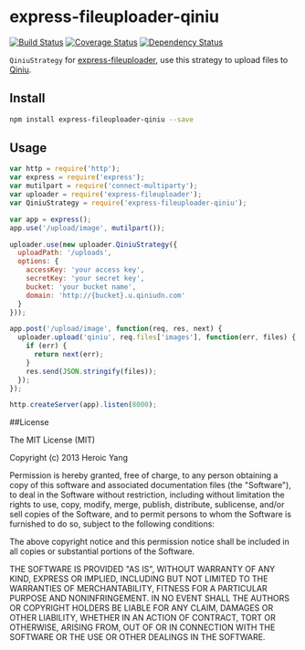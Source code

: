 express-fileuploader-qiniu
===================

[![Build Status](https://travis-ci.org/heroicyang/express-fileuploader-qiniu.png)](https://travis-ci.org/heroicyang/express-fileuploader-qiniu]) [![Coverage Status](https://coveralls.io/repos/heroicyang/express-fileuploader-qiniu/badge.png)](https://coveralls.io/r/heroicyang/express-fileuploader-qiniu)  [![Dependency Status](https://gemnasium.com/heroicyang/express-fileuploader-qiniu.png)](https://gemnasium.com/heroicyang/express-fileuploader-qiniu)

`QiniuStrategy` for [express-fileuploader](https://github.com/heroicyang/express-fileuploader), use this strategy to upload files to [Qiniu](http://www.qiniu.com/).

## Install

```bash
npm install express-fileuploader-qiniu --save
```

## Usage

```javascript
var http = require('http');
var express = require('express');
var mutilpart = require('connect-multiparty');
var uploader = require('express-fileuploader');
var QiniuStrategy = require('express-fileuploader-qiniu');

var app = express();
app.use('/upload/image', mutilpart());

uploader.use(new uploader.QiniuStrategy({
  uploadPath: '/uploads',
  options: {
    accessKey: 'your access key',
    secretKey: 'your secret key',
    bucket: 'your bucket name',
    domain: 'http://{bucket}.u.qiniudn.com'
  }
}));

app.post('/upload/image', function(req, res, next) {
  uploader.upload('qiniu', req.files['images'], function(err, files) {
    if (err) {
      return next(err);
    }
    res.send(JSON.stringify(files));
  });
});

http.createServer(app).listen(8000);
```

##License

The MIT License (MIT)

Copyright (c) 2013 Heroic Yang

Permission is hereby granted, free of charge, to any person obtaining a copy of
this software and associated documentation files (the "Software"), to deal in
the Software without restriction, including without limitation the rights to
use, copy, modify, merge, publish, distribute, sublicense, and/or sell copies of
the Software, and to permit persons to whom the Software is furnished to do so,
subject to the following conditions:

The above copyright notice and this permission notice shall be included in all
copies or substantial portions of the Software.

THE SOFTWARE IS PROVIDED "AS IS", WITHOUT WARRANTY OF ANY KIND, EXPRESS OR
IMPLIED, INCLUDING BUT NOT LIMITED TO THE WARRANTIES OF MERCHANTABILITY, FITNESS
FOR A PARTICULAR PURPOSE AND NONINFRINGEMENT. IN NO EVENT SHALL THE AUTHORS OR
COPYRIGHT HOLDERS BE LIABLE FOR ANY CLAIM, DAMAGES OR OTHER LIABILITY, WHETHER
IN AN ACTION OF CONTRACT, TORT OR OTHERWISE, ARISING FROM, OUT OF OR IN
CONNECTION WITH THE SOFTWARE OR THE USE OR OTHER DEALINGS IN THE SOFTWARE.

